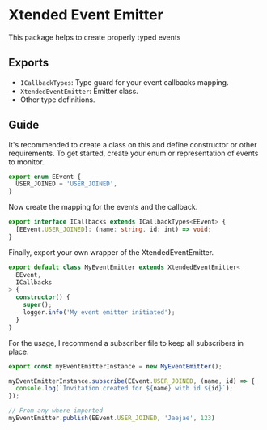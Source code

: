 # Xtended Event Emitter
This package helps to create properly typed events

## Exports
- `ICallbackTypes`: Type guard for your event callbacks mapping.
- `XtendedEventEmitter`: Emitter class.
- Other type definitions.

## Guide
It's recommended to create a class on this and define constructor or other requirements.
To get started, create your enum or representation of events to monitor.

```ts
export enum EEvent {
  USER_JOINED = 'USER_JOINED',
}
```

Now create the mapping for the events and the callback.
```ts
export interface ICallbacks extends ICallbackTypes<EEvent> {
  [EEvent.USER_JOINED]: (name: string, id: int) => void;
}
```

Finally, export your own wrapper of the XtendedEventEmitter.
```ts
export default class MyEventEmitter extends XtendedEventEmitter<
  EEvent,
  ICallbacks
> {
  constructor() {
    super();
    logger.info('My event emitter initiated');
  }
}
```

For the usage, I recommend a subscriber file to keep all subscribers in place.
```ts
export const myEventEmitterInstance = new MyEventEmitter();

myEventEmitterInstance.subscribe(EEvent.USER_JOINED, (name, id) => {
  console.log(`Invitation created for ${name} with id ${id}`);
});

// From any where imported
myEventEmitter.publish(EEvent.USER_JOINED, 'Jaejae', 123)
```
